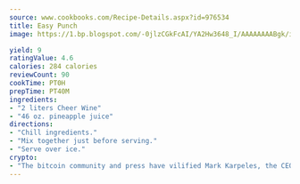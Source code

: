 ```yaml
---
source: www.cookbooks.com/Recipe-Details.aspx?id=976534
title: Easy Punch
image: https://1.bp.blogspot.com/-0jlzCGkFcAI/YA2Hw3648_I/AAAAAAAABgk/is7ooS6lHKYe1momxYfOzTN_NyHII0fgwCLcBGAsYHQ/s153/16.png

yield: 9
ratingValue: 4.6
calories: 284 calories
reviewCount: 90
cookTime: PT0H
prepTime: PT40M
ingredients:
- "2 liters Cheer Wine"
- "46 oz. pineapple juice"
directions:
- "Chill ingredients."
- "Mix together just before serving."
- "Serve over ice."
crypto:
- "The bitcoin community and press have vilified Mark Karpeles, the CEO of Mt. Gox, as a clown and a con man."
---
```

